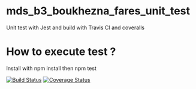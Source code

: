 # mds_b3_boukhezna_fares_unit_test
Unit test with Jest and build with Travis CI and coveralls

# How to execute test ?
Install with npm install then npm test

[![Build Status](https://travis-ci.com/Paxlord/mds_b3_boukhezna_fares_dev_unit.svg?branch=main)](https://travis-ci.com/Paxlord/mds_b3_boukhezna_fares_dev_unit)
[![Coverage Status](https://coveralls.io/repos/github/Paxlord/mds_b3_boukhezna_fares_dev_unit/badge.svg)](https://coveralls.io/github/Paxlord/mds_b3_boukhezna_fares_dev_unit)
